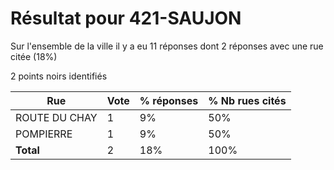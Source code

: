 # Résultat pour 421-SAUJON

Sur l'ensemble de la ville il y a eu 11 réponses dont 2 réponses avec une rue citée (18%)

2 points noirs identifiés

| Rue | Vote | % réponses | % Nb rues cités|
|-----|------|------------|----------------|
| ROUTE DU CHAY | 1 | 9% | 50%|
| POMPIERRE | 1 | 9% | 50%|
| **Total** | 2 | 18% | 100%|
